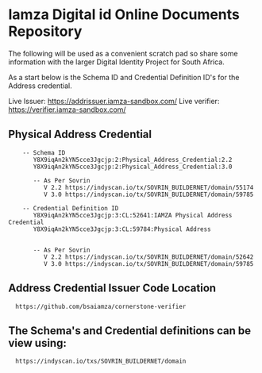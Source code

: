 # Iamza Digital id Online Documents Repository

The following will be used as a convenient scratch pad so share some information with the larger Digital Identity Project for South Africa.

As a start below is the  Schema ID and Credential Definition ID's for the Address credential.

   Live Issuer:    https://addrissuer.iamza-sandbox.com/
   Live verifier: https://verifier.iamza-sandbox.com/

   ## Physical Address Credential

        -- Schema ID
           Y8X9iqAn2kYN5cce3Jgcjp:2:Physical_Address_Credential:2.2
           Y8X9iqAn2kYN5cce3Jgcjp:2:Physical_Address_Credential:3.0

           -- As Per Sovrin  
              V 2.2 https://indyscan.io/tx/SOVRIN_BUILDERNET/domain/55174
	   	      V 3.0 https://indyscan.io/tx/SOVRIN_BUILDERNET/domain/59785

        -- Credential Definition ID
           Y8X9iqAn2kYN5cce3Jgcjp:3:CL:52641:IAMZA Physical Address Credential
           Y8X9iqAn2kYN5cce3Jgcjp:3:CL:59784:Physical Address


           -- As Per Sovrin
              V 2.2 https://indyscan.io/tx/SOVRIN_BUILDERNET/domain/52642
		      V 3.0 https://indyscan.io/tx/SOVRIN_BUILDERNET/domain/59785

   ## Address Credential Issuer Code Location
      
      https://github.com/bsaiamza/cornerstone-verifier

   ## The Schema's and Credential definitions can be view using:
	  https://indyscan.io/txs/SOVRIN_BUILDERNET/domain
